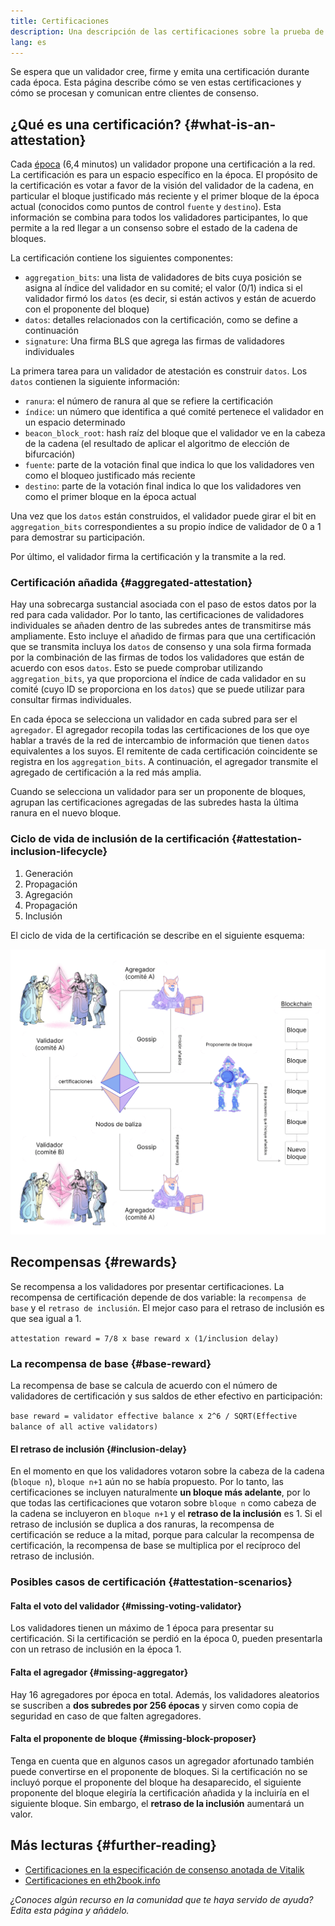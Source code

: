 ```yaml
---
title: Certificaciones
description: Una descripción de las certificaciones sobre la prueba de participación de Ethereum.
lang: es
---
```


Se espera que un validador cree, firme y emita una certificación durante cada época. Esta página describe cómo se ven estas certificaciones y cómo se procesan y comunican entre clientes de consenso.

## ¿Qué es una certificación? \{#what-is-an-attestation}

Cada [época](/glossary/#epoch) (6,4 minutos) un validador propone una certificación a la red. La certificación es para un espacio específico en la época. El propósito de la certificación es votar a favor de la visión del validador de la cadena, en particular el bloque justificado más reciente y el primer bloque de la época actual (conocidos como puntos de control `fuente` y `destino`). Esta información se combina para todos los validadores participantes, lo que permite a la red llegar a un consenso sobre el estado de la cadena de bloques.

La certificación contiene los siguientes componentes:

- `aggregation_bits`: una lista de validadores de bits cuya posición se asigna al índice del validador en su comité; el valor (0/1) indica si el validador firmó los `datos` (es decir, si están activos y están de acuerdo con el proponente del bloque)
- `datos`: detalles relacionados con la certificación, como se define a continuación
- `signature`: Una firma BLS que agrega las firmas de validadores individuales

La primera tarea para un validador de atestación es construir `datos`. Los `datos` contienen la siguiente información:

- `ranura`: el número de ranura al que se refiere la certificación
- `índice`: un número que identifica a qué comité pertenece el validador en un espacio determinado
- `beacon_block_root`: hash raíz del bloque que el validador ve en la cabeza de la cadena (el resultado de aplicar el algoritmo de elección de bifurcación)
- `fuente`: parte de la votación final que indica lo que los validadores ven como el bloqueo justificado más reciente
- `destino`: parte de la votación final indica lo que los validadores ven como el primer bloque en la época actual

Una vez que los `datos` están construidos, el validador puede girar el bit en `aggregation_bits` correspondientes a su propio índice de validador de 0 a 1 para demostrar su participación.

Por último, el validador firma la certificación y la transmite a la red.

### Certificación añadida \{#aggregated-attestation}

Hay una sobrecarga sustancial asociada con el paso de estos datos por la red para cada validador. Por lo tanto, las certificaciones de validadores individuales se añaden dentro de las subredes antes de transmitirse más ampliamente. Esto incluye el añadido de firmas para que una certificación que se transmita incluya los `datos` de consenso y una sola firma formada por la combinación de las firmas de todos los validadores que están de acuerdo con esos `datos`. Esto se puede comprobar utilizando `aggregation_bits`, ya que proporciona el índice de cada validador en su comité (cuyo ID se proporciona en los `datos`) que se puede utilizar para consultar firmas individuales.

En cada época se selecciona un validador en cada subred para ser el `agregador`. El agregador recopila todas las certificaciones de los que oye hablar a través de la red de intercambio de información que tienen `datos` equivalentes a los suyos. El remitente de cada certificación coincidente se registra en los `aggregation_bits`. A continuación, el agregador transmite el agregado de certificación a la red más amplia.

Cuando se selecciona un validador para ser un proponente de bloques, agrupan las certificaciones agregadas de las subredes hasta la última ranura en el nuevo bloque.

### Ciclo de vida de inclusión de la certificación \{#attestation-inclusion-lifecycle}

1. Generación
2. Propagación
3. Agregación
4. Propagación
5. Inclusión

El ciclo de vida de la certificación se describe en el siguiente esquema:

![ciclo de vida de las certificaciones](./attestation_schematic.png)

## Recompensas \{#rewards}

Se recompensa a los validadores por presentar certificaciones. La recompensa de certificación depende de dos variable: la `recompensa de base` y el `retraso de inclusión`. El mejor caso para el retraso de inclusión es que sea igual a 1.

`attestation reward = 7/8 x base reward x (1/inclusion delay)`

### La recompensa de base \{#base-reward}

La recompensa de base se calcula de acuerdo con el número de validadores de certificación y sus saldos de ether efectivo en participación:

`base reward = validator effective balance x 2^6 / SQRT(Effective balance of all active validators)`

#### El retraso de inclusión \{#inclusion-delay}

En el momento en que los validadores votaron sobre la cabeza de la cadena (`bloque n`), `bloque n+1` aún no se había propuesto. Por lo tanto, las certificaciones se incluyen naturalmente **un bloque más adelante**, por lo que todas las certificaciones que votaron sobre `bloque n` como cabeza de la cadena se incluyeron en `bloque n+1` y el **retraso de la inclusión** es 1. Si el retraso de inclusión se duplica a dos ranuras, la recompensa de certificación se reduce a la mitad, porque para calcular la recompensa de certificación, la recompensa de base se multiplica por el recíproco del retraso de inclusión.

### Posibles casos de certificación \{#attestation-scenarios}

#### Falta el voto del validador \{#missing-voting-validator}

Los validadores tienen un máximo de 1 época para presentar su certificación. Si la certificación se perdió en la época 0, pueden presentarla con un retraso de inclusión en la época 1.

#### Falta el agregador \{#missing-aggregator}

Hay 16 agregadores por época en total. Además, los validadores aleatorios se suscriben a **dos subredes por 256 épocas** y sirven como copia de seguridad en caso de que falten agregadores.

#### Falta el proponente de bloque \{#missing-block-proposer}

Tenga en cuenta que en algunos casos un agregador afortunado también puede convertirse en el proponente de bloques. Si la certificación no se incluyó porque el proponente del bloque ha desaparecido, el siguiente proponente del bloque elegiría la certificación añadida y la incluiría en el siguiente bloque. Sin embargo, el **retraso de la inclusión** aumentará un valor.

## Más lecturas \{#further-reading}

- [Certificaciones en la especificación de consenso anotada de Vitalik](https://github.com/ethereum/annotated-spec/blob/master/phase0/beacon-chain.md#attestationdata)
- [Certificaciones en eth2book.info](https://eth2book.info/altair/part3/containers/dependencies#attestationdata)

_¿Conoces algún recurso en la comunidad que te haya servido de ayuda? Edita esta página y añádelo._
